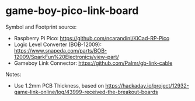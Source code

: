 # game-boy-pico-link-board

Symbol and Footprint source:

- Raspberry Pi Pico: https://github.com/ncarandini/KiCad-RP-Pico
- Logic Level Converter (BOB-12009): https://www.snapeda.com/parts/BOB-12009/SparkFun%20Electronics/view-part/
- Gameboy Link Connector: https://github.com/Palmr/gb-link-cable

Notes:

- Use 1.2mm PCB Thickness, based on https://hackaday.io/project/12932-game-link-online/log/43999-received-the-breakout-boards
